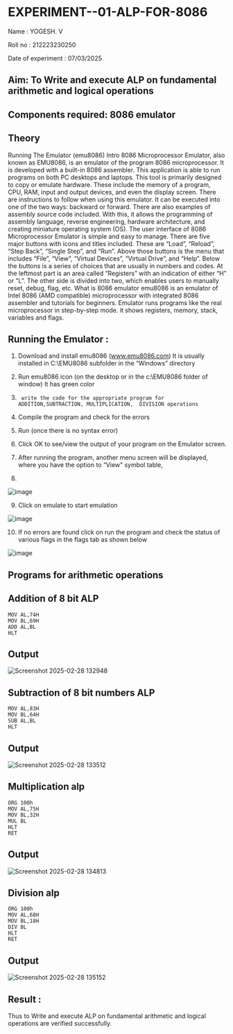 # EXPERIMENT--01-ALP-FOR-8086
Name : YOGESH. V

Roll no : 212223230250

Date of experiment : 07/03/2025





## Aim: To Write and execute ALP on fundamental arithmetic and logical operations
## Components required: 8086  emulator 
## Theory 
Running The Emulator (emu8086) Intro 8086 Microprocessor Emulator, also known as EMU8086, is an emulator of the program 8086 microprocessor. It is developed with a built-in 8086 assembler. This application is able to run programs on both PC desktops and laptops. This tool is primarily designed to copy or emulate hardware. These include the memory of a program, CPU, RAM, input and output devices, and even the display screen. There are instructions to follow when using this emulator. It can be executed into one of the two ways: backward or forward. There are also examples of assembly source code included. With this, it allows the programming of assembly language, reverse engineering, hardware architecture, and creating miniature operating system (OS). The user interface of 8086 Microprocessor Emulator is simple and easy to manage. There are five major buttons with icons and titles included. These are “Load”, “Reload”, “Step Back”, “Single Step”, and “Run”. Above those buttons is the menu that includes “File”, “View”, “Virtual Devices”, “Virtual Drive”, and “Help”. Below the buttons is a series of choices that are usually in numbers and codes. At the leftmost part is an area called “Registers” with an indication of either “H” or “L”. The other side is divided into two, which enables users to manually reset, debug, flag, etc. What is 8086 emulator emu8086 is an emulator of Intel 8086 (AMD compatible) microprocessor with integrated 8086 assembler and tutorials for beginners. Emulator runs programs like the real microprocessor in step-by-step mode. it shows registers, memory, stack, variables and flags.


 ## Running the Emulator :
1.	Download and install emu8086 (www.emu8086.com) It is usually installed in C:\EMU8086 subfolder in the “Windows” directory
2.	  Run  emu8086 icon (on the desktop or in the c:\EMU8086 folder of window) It has green color 
 
 
3.		write the code for the appropriate program for ADDITION,SUBTRACTION, MULTIPLICATION,  DIVISION operations 

4.	 Compile the program and check for the errors 
5.	Run (once there is no syntax error) 

6.	Click OK to see/view the output of your program on the Emulator screen. 


7.	After running the program, another menu screen will be displayed, where you have the option to “View” symbol table,
8.	 


![image](https://user-images.githubusercontent.com/36288975/189273263-d65baae9-4b8f-4723-afb3-c0ffa4052b04.png)











9.	Click on emulate to start emulation 








![image](https://user-images.githubusercontent.com/36288975/189273273-9bb36ec1-e2e8-4892-8d35-37707332bfdc.png)








10.	If no errors are found click on run the program and check the status of various flags in the flags tab as shown below 






![image](https://user-images.githubusercontent.com/36288975/189273277-113a2a33-4a40-4ff8-95a5-ecd3a1f504fe.png)







## Programs for arithmetic  operations

## Addition  of 8 bit ALP 
```
MOV AL,74H
MOV BL,69H
ADD AL,BL
HLT
```
## Output  
 ![Screenshot 2025-02-28 132948](https://github.com/user-attachments/assets/943e3776-857c-475e-a785-e064edf9b163)

## Subtraction   of 8 bit numbers  ALP 
```
MOV AL,83H
MOV BL,64H
SUB AL,BL
HLT
```
## Output  
![Screenshot 2025-02-28 133512](https://github.com/user-attachments/assets/d1e92013-c48b-4507-a1e2-872e119c2ac8)

## Multiplication alp 
```
ORG 100h
MOV AL,75H
MOV BL,32H
MUL BL
HLT
RET
```
 ## Output  
![Screenshot 2025-02-28 134813](https://github.com/user-attachments/assets/9c69388f-feab-42c6-9ace-fe6c5f2cbaa2)

## Division alp 
```
ORG 100h
MOV AL,68H
MOV BL,18H
DIV BL
HLT
RET
```
## Output  
![Screenshot 2025-02-28 135152](https://github.com/user-attachments/assets/09126512-ca7c-4959-b423-56dd17da8498)

## Result :
 Thus to Write and execute ALP on fundamental arithmetic and logical operations are verified successfully.
